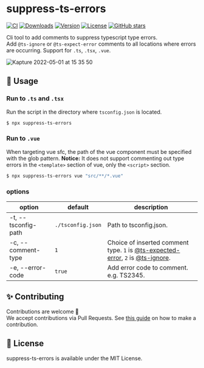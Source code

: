 # suppress-ts-errors

[![CI](https://github.com/kawamataryo/suppress-ts-errors/actions/workflows/ci.yml/badge.svg)](https://github.com/kawamataryo/suppress-ts-errors/actions/workflows/ci.yml)
<a href="https://npmcharts.com/compare/suppress-ts-errors?minimal=true"><img src="https://img.shields.io/npm/dt/suppress-ts-errors.svg" alt="Downloads"></a>
<a href="https://www.npmjs.com/package/suppress-ts-errors"><img src="https://img.shields.io/npm/v/suppress-ts-errors.svg" alt="Version"></a>
<a href="https://www.npmjs.com/package/suppress-ts-errors"><img src="https://img.shields.io/npm/l/suppress-ts-errors.svg" alt="License"></a>
<a href="https://github.com/kawamataryo/suppress-ts-errors" target="__blank"><img alt="GitHub stars" src="https://img.shields.io/github/stars/kawamataryo/suppress-ts-errors?style=social"></a>

Cli tool to add comments to suppress typescript type errors.  
Add `@ts-ignore` or `@ts-expect-error` comments to all locations where errors are occurring.
Support for `.ts`, `.tsx`, `.vue`.

![Kapture 2022-05-01 at 15 35 50](https://user-images.githubusercontent.com/11070996/166135217-82e23b1e-7c9f-40c3-88ad-985b021b842a.gif)

## 🚀 Usage

### Run to `.ts` and `.tsx`

Run the script in the directory where `tsconfig.json` is located.

```bash
$ npx suppress-ts-errors
```

### Run to `.vue`

When targeting vue sfc, the path of the vue component must be specified with the glob pattern.
**Notice:** It does not support commenting out type errors in the `<template>` section of vue, only the `<script>` section.

```bash
$ npx suppress-ts-errors vue "src/**/*.vue"
```

### options

| option              | default           | description                                                                                                                                                                                                                                                                                                                        |
| ------------------- | ----------------- | ---------------------------------------------------------------------------------------------------------------------------------------------------------------------------------------------------------------------------------------------------------------------------------------------------------------------------------- |
| -t, --tsconfig-path | `./tsconfig.json` | Path to tsconfig.json.                                                                                                                                                                                                                                                                                                             |
| -c, --comment-type  | `1`               | Choice of inserted comment type. `1` is [@ts-expected-error](https://www.typescriptlang.org/docs/handbook/release-notes/typescript-3-9.html#-ts-expect-error-comments), `2` is [@ts-ignore](https://www.typescriptlang.org/docs/handbook/release-notes/typescript-2-6.html#suppress-errors-in-ts-files-using--ts-ignore-comments). |
| -e, --error-code    | `true`            | Add error code to comment. e.g. TS2345.                                                                                                                                                                                                                                                                                            |

## ✨ Contributing

Contributions are welcome 🎉  
We accept contributions via Pull Requests. See [this guide](https://github.com/kawamataryo/suppress-ts-errors/blob/main/CONTRIBUTING.md) on how to make a contribution.

## 📄 License

suppress-ts-errors is available under the MIT License.
